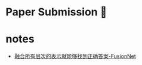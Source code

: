 # Paper Submission :rocket:

# notes
  - [融合所有层次的表示就能够找到正确答案-FusionNet](http://cairohy.github.io/2018/04/15/deeplearning/MRC/FusionNet/)
